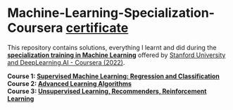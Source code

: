 # Machine-Learning-Specialization-Coursera [certificate](CourseraSRMA3U26GNXP.png)

This repository contains solutions, everything I learnt and did during the **[specialization training in Machine Learning](https://www.coursera.org/specializations/machine-learning-introduction#courses)** offered by [Stanford University and DeepLearning.AI - Coursera (2022)](https://www.coursera.org/specializations/machine-learning-introduction#courses).

**Course 1: [Supervised Machine Learning: Regression and Classification](https://www.coursera.org/learn/machine-learning)** <br /> 
**Course 2: [Advanced Learning Algorithms](https://www.coursera.org/learn/advanced-learning-algorithms?specialization=machine-learning-introduction)** <br />
**Course 3: [Unsupervised Learning, Recommenders, Reinforcement Learning](https://www.coursera.org/learn/unsupervised-learning-recommenders-reinforcement-learning?specialization=machine-learning-introduction)**


 <br />
  <br />
